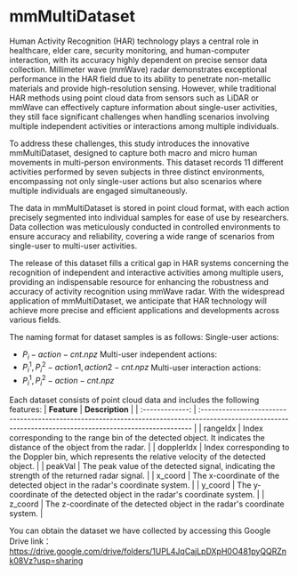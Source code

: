 # mmMultiDataset

Human Activity Recognition (HAR) technology plays a central role in healthcare, elder care, security monitoring, and human-computer interaction, with its accuracy highly dependent on precise sensor data collection. Millimeter wave (mmWave) radar demonstrates exceptional performance in the HAR field due to its ability to penetrate non-metallic materials and provide high-resolution sensing. However, while traditional HAR methods using point cloud data from sensors such as LiDAR or mmWave can effectively capture information about single-user activities, they still face significant challenges when handling scenarios involving multiple independent activities or interactions among multiple individuals.

To address these challenges, this study introduces the innovative mmMultiDataset, designed to capture both macro and micro human movements in multi-person environments. This dataset records 11 different activities performed by seven subjects in three distinct environments, encompassing not only single-user actions but also scenarios where multiple individuals are engaged simultaneously.

The data in mmMultiDataset is stored in point cloud format, with each action precisely segmented into individual samples for ease of use by researchers. Data collection was meticulously conducted in controlled environments to ensure accuracy and reliability, covering a wide range of scenarios from single-user to multi-user activities.

The release of this dataset fills a critical gap in HAR systems concerning the recognition of independent and interactive activities among multiple users, providing an indispensable resource for enhancing the robustness and accuracy of activity recognition using mmWave radar. With the widespread application of mmMultiDataset, we anticipate that HAR technology will achieve more precise and efficient applications and developments across various fields.

The naming format for dataset samples is as follows:
Single-user actions:
- $P_{i}-action-cnt.npz$
Multi-user independent actions:
- $P_{i}^1,P_{i}^2-action1,action2-cnt.npz$
Multi-user interaction actions:
- $P_{i}^1,P_{i}^2-action-cnt.npz$


Each dataset consists of point cloud data and includes the following features:
| **Feature**     | **Description**                                                                                                                                            |
| :-------------: | :--------------------------------------------------------------------------------------------------------------------------------------------------------- |
| rangeIdx        | Index corresponding to the range bin of the detected object. It indicates the distance of the  object from the radar.                                      |
| dopplerIdx      | Index corresponding to the Doppler bin, which represents the relative velocity of the detected object.                                                     |
| peakVal         | The peak value of the detected signal, indicating the strength of the returned radar signal.                                                               |
| x\_coord        | The x-coordinate of the detected object in the radar's coordinate system.                                                                                  |
| y\_coord        | The y-coordinate of the detected object in the radar's coordinate system.                                                                                  |
| z\_coord        | The z-coordinate of the detected object in the radar's coordinate system.                                                                                  |

You can obtain the dataset we have collected by accessing this Google Drive link：https://drive.google.com/drive/folders/1UPL4JqCajLpDXpH0O481pyQQRZnk08Vz?usp=sharing
